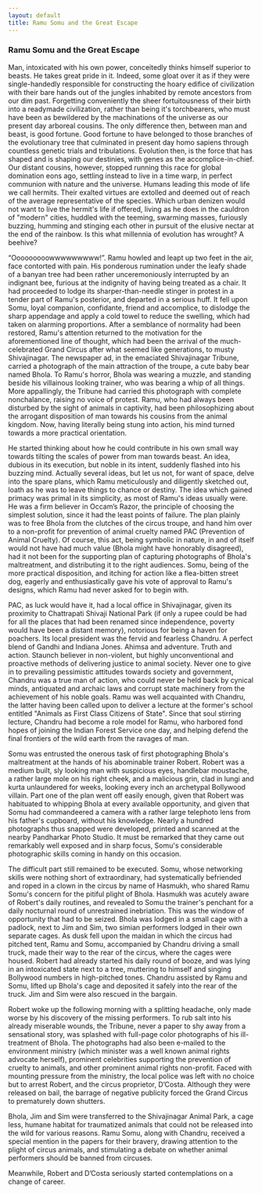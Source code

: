 ```yaml
---
layout: default
title: Ramu Somu and the Great Escape
---
```


### Ramu Somu and the Great Escape

Man, intoxicated with his own power, conceitedly thinks himself superior to beasts. He takes great pride in it. Indeed, some gloat over it as if they were single-handedly responsible for constructing the hoary edifice of civilization with their bare hands out of the jungles inhabited by remote ancestors from our dim past. Forgetting conveniently the sheer fortuitousness of their birth into a readymade civilization, rather than being it's torchbearers, who must have been as bewildered by the machinations of the universe as our present day arboreal cousins. The only difference then, between man and beast, is good fortune. Good fortune to have belonged to those branches of the evolutionary tree that culminated in present day homo sapiens through countless genetic trials and tribulations. Evolution then, is the force that has shaped and is shaping our destinies, with genes as the accomplice-in-chief. Our distant cousins, however, stopped running this race for global domination eons ago, settling instead to live in a time warp, in perfect communion with nature and the universe. Humans leading this mode of life we call hermits. Their exalted virtues are extolled and deemed out of reach of the average representative of the species. Which urban denizen would not want to live the hermit's life if offered, living as he does in the cauldron of "modern" cities, huddled with the teeming, swarming masses, furiously buzzing, humming and stinging each other in pursuit of the elusive nectar at the end of the rainbow. Is this what millennia of evolution has wrought? A beehive?

“Ooooooooowwwwwwwww!”. Ramu howled and leapt up two feet in the air, face contorted with pain. His ponderous rumination under the leafy shade of a banyan tree had been rather unceremoniously interrupted by an indignant bee, furious at the indignity of having being treated as a chair. It had proceeded to lodge its sharper-than-needle stinger in protest in a tender part of Ramu's posterior, and departed in a serious huff. It fell upon Somu, loyal companion, confidante, friend and accomplice, to dislodge the sharp appendage and apply a cold towel to reduce the swelling, which had taken on alarming proportions. After a semblance of normality had been restored, Ramu's attention returned to the motivation for the aforementioned line of thought, which had been the arrival of the much-celebrated Grand Circus after what seemed like generations, to musty Shivajinagar. The newspaper ad, in the emaciated Shivajinagar Tribune, carried a photograph of the main attraction of the troupe, a cute baby bear named Bhola. To Ramu's horror, Bhola was wearing a muzzle, and standing beside his villainous looking trainer, who was bearing a whip of all things. More appallingly, the Tribune had carried this photograph with complete nonchalance, raising no voice of protest. Ramu, who had always been disturbed by the sight of animals in captivity, had been philosophizing about the arrogant disposition of man towards his cousins from the animal kingdom. Now, having literally being stung into action, his mind turned towards a more practical orientation. 

He started thinking about how he could contribute in his own small way towards tilting the scales of power from man towards beast. An idea, dubious in its execution, but noble in its intent, suddenly flashed into his buzzing mind. Actually several ideas, but let us not, for want of space, delve into the spare plans, which Ramu meticulously and diligently sketched out, loath as he was to leave things to chance or destiny. The idea which gained primacy was primal in its simplicity, as most of Ramu's ideas usually were. He was a firm believer in Occam’s Razor, the principle of choosing the simplest solution, since it had the least points of failure. The plan plainly was to free Bhola from the clutches of the circus troupe, and hand him over to a non-profit for prevention of animal cruelty named PAC (Prevention of Animal Cruelty). Of course, this act, being symbolic in nature, in and of itself would not have had much value (Bhola might have honorably disagreed), had it not been for the supporting plan of capturing photographs of Bhola's maltreatment, and distributing it to the right audiences. Somu, being of the more practical disposition, and itching for action like a flea-bitten street dog, eagerly and enthusiastically gave his vote of approval to Ramu's designs, which Ramu had never asked for to begin with.

PAC, as luck would have it, had a local office in Shivajinagar, given its proximity to Chattrapati Shivaji National Park (if only a rupee could be had for all the places that had been renamed since independence, poverty would have been a distant memory), notorious for being a haven for poachers. Its local president was the fervid and fearless Chandru. A perfect blend of Gandhi and Indiana Jones. Ahimsa and adventure. Truth and action. Staunch believer in non-violent, but highly unconventional and proactive methods of delivering justice to animal society. Never one to give in to prevailing pessimistic attitudes towards society and government, Chandru was a true man of action, who could never be held back by cynical minds, antiquated and archaic laws and corrupt state machinery from the achievement of his noble goals. Ramu was well acquainted with Chandru, the latter having been called upon to deliver a lecture at the former's school entitled "Animals as First Class Citizens of State". Since that soul stirring lecture, Chandru had become a role model for Ramu, who harbored fond hopes of joining the Indian Forest Service one day, and helping defend the final frontiers of the wild earth from the ravages of man. 

Somu was entrusted the onerous task of first photographing Bhola's maltreatment at the hands of his abominable trainer Robert. Robert was a medium built, sly looking man with suspicious eyes, handlebar moustache, a rather large mole on his right cheek, and a malicious grin, clad in lungi and kurta unlaundered for weeks, looking every inch an archetypal Bollywood villain. Part one of the plan went off easily enough, given that Robert was habituated to whipping Bhola at every available opportunity, and given that Somu had commandeered a camera with a rather large telephoto lens from his father's cupboard, without his knowledge.  Nearly a hundred photographs thus snapped were developed, printed and scanned at the nearby Pandharkar Photo Studio. It must be remarked that they came out remarkably well exposed and in sharp focus, Somu's considerable photographic skills coming in handy on this occasion.

The difficult part still remained to be executed. Somu, whose networking skills were nothing short of extraordinary, had systematically befriended and roped in a clown in the circus by name of Hasmukh, who shared Ramu Somu's concern for the pitiful plight of Bhola. Hasmukh was acutely aware of Robert's daily routines, and revealed to Somu the trainer's penchant for a daily nocturnal round of unrestrained inebriation. This was the window of opportunity that had to be seized. Bhola was lodged in a small cage with a padlock, next to Jim and Sim, two simian performers lodged in their own separate cages.  As dusk fell upon the maidan in which the circus had pitched tent, Ramu and Somu, accompanied by Chandru driving a small truck, made their way to the rear of the circus, where the cages were housed. Robert had already started his daily round of booze, and was lying in an intoxicated state next to a tree, muttering to himself and singing Bollywood numbers in high-pitched tones. Chandru assisted by Ramu and Somu, lifted up Bhola's cage and deposited it safely into the rear of the truck. Jim and Sim were also rescued in the bargain.

Robert woke up the following morning with a splitting headache, only made worse by his discovery of the missing performers. To rub salt into his already miserable wounds, the Tribune, never a paper to shy away from a sensational story, was splashed with full-page color photographs of his ill-treatment of Bhola. The photographs had also been e-mailed to the environment ministry (which minister was a well known animal rights advocate herself), prominent celebrities supporting the prevention of cruelty to animals, and other prominent animal rights non-profit. Faced with mounting pressure from the ministry, the local police was left with no choice but to arrest Robert, and the circus proprietor, D’Costa. Although they were released on bail, the barrage of negative publicity forced the Grand Circus to prematurely down shutters.

Bhola, Jim and Sim were transferred to the Shivajinagar Animal Park, a cage less, humane habitat for traumatized animals that could not be released into the wild for various reasons. Ramu Somu, along with Chandru, received a special mention in the papers for their bravery, drawing attention to the plight of circus animals, and stimulating a debate on whether animal performers should be banned from circuses. 

Meanwhile, Robert and D’Costa seriously started contemplations on a change of career.
